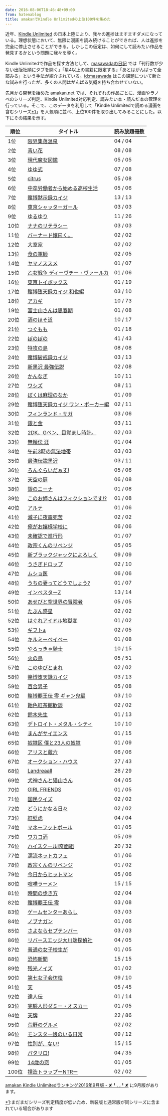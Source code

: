 ```yaml
---
date: 2016-08-06T18:46:48+09:00
from: hatenablog
title: amakanでKindle Unlimitedの上位100件を集めた
---
```

近年、[Kindle Unlimited](https://www.amazon.co.jp/b/ref=ku_lp_rw_ku_lp_psu_rw?_encoding=UTF8&node=4486610051) の日本上陸により、我々の進捗はますますダメになっている。理想状態において、無限に漫画を読み続けることができれば、人は進捗を完全に停止させることができる。しかしこの仮定は、如何にして読みたい作品を発見するかという問題に我々を導く。

Kindle Unlimitedで作品を探す方法として、[masawadaの日記](http://masawada.hatenadiary.com/entry/2016/08/06/154126) では「刊行数が少ない出版社順にタブを開く」「星4以上の書籍に限定する」「あとはがんばって全部みる」という手法が紹介されている。[id:masawada](http://blog.hatena.ne.jp/masawada/) はこの課題について新たな試みを行ったが、多くの人間はがんばる気概を持ち合わせていない。

先月から開発を始めた [amakan.net](https://amakan.net/) では、それぞれの作品ごとに、漫画やラノベのシリーズ判定、Kindle Unlimited対応判定、読みたい本・読んだ本の管理を行っている。そこで、このデータを利用して「Kindle Unlimitedで読める漫画を含むシリーズ[\*1](#f-7fa65bd3 "まだまだシリーズ判定精度が低いため、新装版と通常版が同シリーズに含まれている場合があります")」を人気順に並べ、上位100件を取り出してみることにした。以下にその結果を示す。

| 順位 | タイトル | 読み放題冊数 |
| --- | --- | --- |
| 1位 | [限界集落温泉](https://amakan.net/series/10406) | 04 / 04 |
| 2位 | [青い花](https://amakan.net/series/10524) | 08 / 08 |
| 3位 | [現代魔女図鑑](https://amakan.net/series/5640) | 05 / 05 |
| 4位 | [ゆゆ式](https://amakan.net/series/6402) | 07 / 08 |
| 5位 | [citrus](https://amakan.net/series/6201) | 05 / 08 |
| 6位 | [中卒労働者から始める高校生活](https://amakan.net/series/7545) | 05 / 06 |
| 7位 | [賭博黙示録カイジ](https://amakan.net/series/10472) | 13 / 13 |
| 8位 | [東京シャッターガール](https://amakan.net/series/10852) | 03 / 03 |
| 9位 | [ゆるゆり](https://amakan.net/series/5663) | 11 / 26 |
| 10位 | [ナナのリテラシー](https://amakan.net/series/7123) | 03 / 03 |
| 11位 | [バーナード嬢曰く。](https://amakan.net/series/8623) | 02 / 02 |
| 12位 | [大室家](https://amakan.net/series/24860) | 02 / 02 |
| 13位 | [食の軍師](https://amakan.net/series/10459) | 02 / 05 |
| 14位 | [ヤマノススメ](https://amakan.net/series/10806) | 01 / 07 |
| 15位 | [乙女戦争 ディーヴチー・ヴァールカ](https://amakan.net/series/5533) | 01 / 06 |
| 16位 | [東京トイボックス](https://amakan.net/series/10821) | 01 / 19 |
| 17位 | [賭博堕天録カイジ 和也編](https://amakan.net/series/8375) | 03 / 10 |
| 18位 | [アカギ](https://amakan.net/series/6599) | 10 / 73 |
| 19位 | [富士山さんは思春期](https://amakan.net/series/5978) | 01 / 08 |
| 20位 | [酒のほそ道](https://amakan.net/series/4890) | 10 / 17 |
| 21位 | [つぐもも](https://amakan.net/series/5684) | 01 / 18 |
| 22位 | [ぼのぼの](https://amakan.net/series/10302) | 41 / 43 |
| 23位 | [特攻の島](https://amakan.net/series/10567) | 08 / 08 |
| 24位 | [賭博破戒録カイジ](https://amakan.net/series/10431) | 03 / 13 |
| 25位 | [新黒沢 最強伝説](https://amakan.net/series/5721) | 02 / 08 |
| 26位 | [かんなぎ](https://amakan.net/series/6181) | 10 / 11 |
| 27位 | [ワシズ](https://amakan.net/series/27920) | 08 / 11 |
| 28位 | [ぼくは麻理のなか](https://amakan.net/series/5363) | 01 / 09 |
| 29位 | [賭博堕天録カイジ ワン・ポーカー編](https://amakan.net/series/5018) | 02 / 11 |
| 30位 | [フィンランド・サガ](https://amakan.net/series/10748) | 03 / 06 |
| 31位 | [銀と金](https://amakan.net/series/28109) | 03 / 11 |
| 32位 | [2DK、Gペン、目覚まし時計。](https://amakan.net/series/5507) | 02 / 03 |
| 33位 | [無頼伝 涯](https://amakan.net/series/9968) | 01 / 04 |
| 34位 | [午前3時の無法地帯](https://amakan.net/series/16963) | 03 / 03 |
| 35位 | [最強伝説黒沢](https://amakan.net/series/12627) | 03 / 11 |
| 36位 | [ろんぐらいだぁす!](https://amakan.net/series/4916) | 05 / 06 |
| 37位 | [天空の扉](https://amakan.net/series/10453) | 06 / 08 |
| 38位 | [銀のニーナ](https://amakan.net/series/5826) | 01 / 08 |
| 39位 | [このお姉さんはフィクションです!?](https://amakan.net/series/6714) | 01 / 08 |
| 40位 | [アルテ](https://amakan.net/series/5651) | 01 / 06 |
| 41位 | [滅子に夜露死苦](https://amakan.net/series/7441) | 02 / 02 |
| 42位 | [俺がお嬢様学校に](https://amakan.net/series/24928) | 06 / 06 |
| 43位 | [未確認で進行形](https://amakan.net/series/6612) | 01 / 07 |
| 44位 | [政宗くんのリベンジ](https://amakan.net/series/7760) | 05 / 05 |
| 45位 | [新ブラックジャックによろしく](https://amakan.net/series/11446) | 09 / 09 |
| 46位 | [うさぎドロップ](https://amakan.net/series/10511) | 02 / 10 |
| 47位 | [ムショ医](https://amakan.net/series/11237) | 06 / 06 |
| 48位 | [うちの妻ってどうでしょう?](https://amakan.net/series/8900) | 01 / 07 |
| 49位 | [インベスターZ](https://amakan.net/series/5000) | 13 / 14 |
| 50位 | [あせびと空世界の冒険者](https://amakan.net/series/5789) | 05 / 05 |
| 51位 | [たぶん惑星](https://amakan.net/series/8242) | 02 / 02 |
| 52位 | [はぐれアイドル地獄変](https://amakan.net/series/10520) | 01 / 02 |
| 53位 | [ギフト±](https://amakan.net/series/4783) | 02 / 05 |
| 54位 | [キルミーベイベー](https://amakan.net/series/6425) | 01 / 08 |
| 55位 | [やるっきゃ騎士](https://amakan.net/series/10578) | 10 / 15 |
| 56位 | [火の鳥](https://amakan.net/series/12089) | 05 / 51 |
| 57位 | [このゆびとまれ](https://amakan.net/series/10853) | 02 / 02 |
| 58位 | [賭博堕天録カイジ](https://amakan.net/series/13607) | 03 / 13 |
| 59位 | [百合男子](https://amakan.net/series/7450) | 05 / 08 |
| 60位 | [賭博覇王伝 零 ギャン鬼編](https://amakan.net/series/8539) | 03 / 10 |
| 61位 | [飴色紅茶館歓談](https://amakan.net/series/10561) | 02 / 02 |
| 62位 | [鈴木先生](https://amakan.net/series/10919) | 01 / 13 |
| 63位 | [デトロイト・メタル・シティ](https://amakan.net/series/11648) | 10 / 10 |
| 64位 | [まんがサイエンス](https://amakan.net/series/8312) | 01 / 15 |
| 65位 | [奴隷区 僕と23人の奴隷](https://amakan.net/series/5829) | 01 / 09 |
| 66位 | [アリスと蔵六](https://amakan.net/series/6486) | 06 / 06 |
| 67位 | [オークション・ハウス](https://amakan.net/series/25294) | 27 / 43 |
| 68位 | [Landreaall](https://amakan.net/series/5233) | 26 / 29 |
| 69位 | [犬神さんと猫山さん](https://amakan.net/series/7664) | 04 / 05 |
| 70位 | [GIRL FRIENDS](https://amakan.net/series/11338) | 01 / 05 |
| 71位 | [国民クイズ](https://amakan.net/series/14742) | 02 / 02 |
| 72位 | [どうにかなる日々](https://amakan.net/series/10544) | 02 / 02 |
| 73位 | [紅壁虎](https://amakan.net/series/10605) | 04 / 04 |
| 74位 | [マネーフットボール](https://amakan.net/series/24880) | 01 / 05 |
| 75位 | [ワカコ酒](https://amakan.net/series/5341) | 05 / 09 |
| 76位 | [ハイスクール!奇面組](https://amakan.net/series/17000) | 20 / 32 |
| 77位 | [漂流ネットカフェ](https://amakan.net/series/10444) | 01 / 06 |
| 78位 | [政宗くんのリベンジ](https://amakan.net/series/5642) | 01 / 02 |
| 79位 | [今日からヒットマン](https://amakan.net/series/10876) | 05 / 06 |
| 80位 | [喧嘩ラーメン](https://amakan.net/series/14707) | 15 / 15 |
| 81位 | [時間の歩き方](https://amakan.net/series/10685) | 02 / 04 |
| 82位 | [賭博覇王伝 零](https://amakan.net/series/12684) | 03 / 08 |
| 83位 | [ゲームセンターあらし](https://amakan.net/series/14748) | 03 / 03 |
| 84位 | [ノブナガン](https://amakan.net/series/10701) | 01 / 06 |
| 85位 | [さよならセプテンバー](https://amakan.net/series/23677) | 03 / 03 |
| 86位 | [リバースエッジ大川端探偵社](https://amakan.net/series/10517) | 04 / 05 |
| 87位 | [普通の女子校生が](https://amakan.net/series/6207) | 01 / 05 |
| 88位 | [恐怖新聞](https://amakan.net/series/14725) | 15 / 15 |
| 89位 | [残光ノイズ](https://amakan.net/series/28507) | 01 / 02 |
| 90位 | [第七女子会彷徨](https://amakan.net/series/5646) | 09 / 10 |
| 91位 | [天](https://amakan.net/series/28118) | 05 / 45 |
| 92位 | [達人伝](https://amakan.net/series/24781) | 01 / 14 |
| 93位 | [実験人形ダミー・オスカー](https://amakan.net/series/28518) | 01 / 05 |
| 94位 | [天牌](https://amakan.net/series/4833) | 22 / 86 |
| 95位 | [荒野のグルメ](https://amakan.net/series/25176) | 02 / 02 |
| 96位 | [モンスター娘のいる日常](https://amakan.net/series/5222) | 09 / 12 |
| 97位 | [性別が、ない!](https://amakan.net/series/7657) | 15 / 15 |
| 98位 | [パタリロ!](https://amakan.net/series/28234) | 04 / 35 |
| 99位 | [14歳の恋](https://amakan.net/series/10531) | 01 / 05 |
| 100位 | [捏造トラップーNTRー](https://amakan.net/series/6297) | 02 / 02 |

[amakan Kindle Unlimitedランキング2016年9月版 - ✘╹◡╹✘](http://r7kamura.hatenablog.com/entry/2016/09/02/012730) に9月版があります。

[\*1](#fn-7fa65bd3):まだまだシリーズ判定精度が低いため、新装版と通常版が同シリーズに含まれている場合があります

